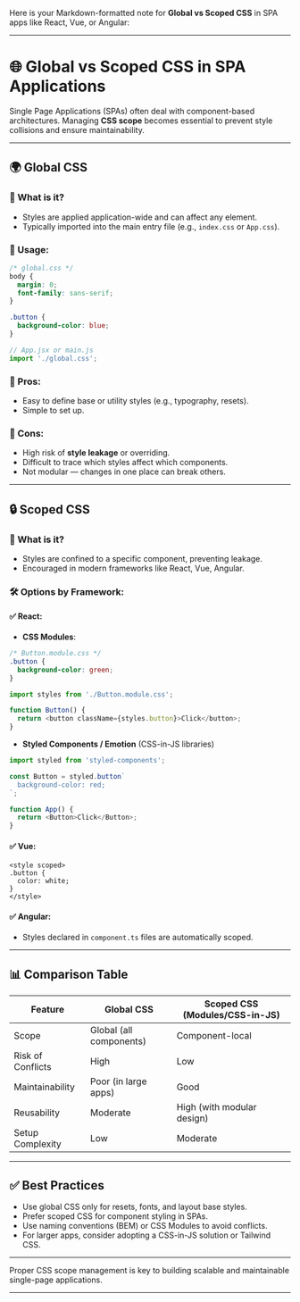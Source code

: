 Here is your Markdown-formatted note for **Global vs Scoped CSS** in SPA apps like React, Vue, or Angular:

---

# 🌐 Global vs Scoped CSS in SPA Applications

Single Page Applications (SPAs) often deal with component-based architectures. Managing **CSS scope** becomes essential to prevent style collisions and ensure maintainability.

---

## 🌍 Global CSS

### 🔹 What is it?

* Styles are applied application-wide and can affect any element.
* Typically imported into the main entry file (e.g., `index.css` or `App.css`).

### 🔹 Usage:

```css
/* global.css */
body {
  margin: 0;
  font-family: sans-serif;
}

.button {
  background-color: blue;
}
```

```js
// App.jsx or main.js
import './global.css';
```

### 🔹 Pros:

* Easy to define base or utility styles (e.g., typography, resets).
* Simple to set up.

### 🔹 Cons:

* High risk of **style leakage** or overriding.
* Difficult to trace which styles affect which components.
* Not modular — changes in one place can break others.

---

## 🔒 Scoped CSS

### 🔹 What is it?

* Styles are confined to a specific component, preventing leakage.
* Encouraged in modern frameworks like React, Vue, Angular.

### 🛠 Options by Framework:

#### ✅ React:

* **CSS Modules**:

```css
/* Button.module.css */
.button {
  background-color: green;
}
```

```js
import styles from './Button.module.css';

function Button() {
  return <button className={styles.button}>Click</button>;
}
```

* **Styled Components / Emotion** (CSS-in-JS libraries)

```js
import styled from 'styled-components';

const Button = styled.button`
  background-color: red;
`;

function App() {
  return <Button>Click</Button>;
}
```

#### ✅ Vue:

```vue
<style scoped>
.button {
  color: white;
}
</style>
```

#### ✅ Angular:

* Styles declared in `component.ts` files are automatically scoped.

---

## 📊 Comparison Table

| Feature           | Global CSS              | Scoped CSS (Modules/CSS-in-JS) |
| ----------------- | ----------------------- | ------------------------------ |
| Scope             | Global (all components) | Component-local                |
| Risk of Conflicts | High                    | Low                            |
| Maintainability   | Poor (in large apps)    | Good                           |
| Reusability       | Moderate                | High (with modular design)     |
| Setup Complexity  | Low                     | Moderate                       |

---

## ✅ Best Practices

* Use global CSS only for resets, fonts, and layout base styles.
* Prefer scoped CSS for component styling in SPAs.
* Use naming conventions (BEM) or CSS Modules to avoid conflicts.
* For larger apps, consider adopting a CSS-in-JS solution or Tailwind CSS.

---

Proper CSS scope management is key to building scalable and maintainable single-page applications.

---
